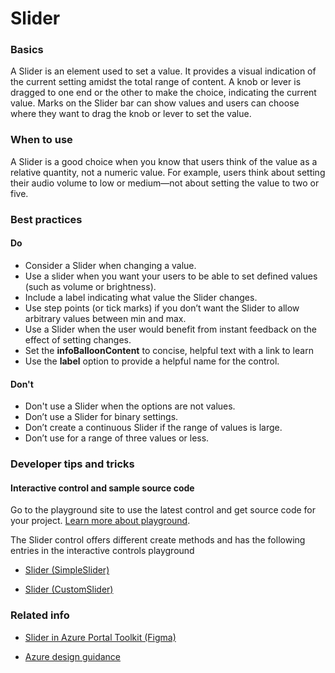 ﻿# Slider

 
<a name="basics"></a>
### Basics
A Slider is an element used to set a value. It provides a visual indication of the current setting amidst the total range of content. A knob or lever is dragged to one end or the other to make the choice, indicating the current value. Marks on the Slider bar can show values and users can choose where they want to drag the knob or lever to set the value.


<!-- TODO get an IMAGE to embed here -->

<!-- TODO get an SAMPLE CODE to embed here -->

 
<a name="when-to-use"></a>
### When to use
A Slider is a good choice when you know that users think of the value as a relative quantity, not a numeric value. For example, users think about setting their audio volume to low or medium—not about setting the value to two or five.


 
<a name="best-practices"></a>
### Best practices

<a name="best-practices-do"></a>
#### Do

* Consider a Slider when changing a value.
* Use a slider when you want your users to be able to set defined values (such as volume or brightness).
* Include a label indicating what value the Slider changes.
* Use step points (or tick marks) if you don’t want the Slider to allow arbitrary values between min and max.
* Use a Slider when the user would benefit from instant feedback on the effect of setting changes.
* Set the **infoBalloonContent** to concise, helpful text with a link to learn
* Use the **label** option to provide a helpful name for the control.

<a name="best-practices-don-t"></a>
#### Don&#39;t

* Don't use a Slider when the options are not values.
* Don’t use a Slider for binary settings.
* Don’t create a continuous Slider if the range of values is large.
* Don’t use for a range of three values or less.


 
<a name="developer-tips-and-tricks"></a>
### Developer tips and tricks



<a name="developer-tips-and-tricks-interactive-control-and-sample-source-code"></a>
#### Interactive control and sample source code
Go to the playground site to use the latest control and get source code for your project.  [Learn more about playground](./top-extensions-controls-playground.md).

The Slider control offers different create methods and has the following entries in the interactive controls playground

*  <a href="https://ms.portal.azure.com/?Microsoft_Azure_Playground=true#blade/Microsoft_Azure_Playground/ControlsIndexBlade/Slider_createSimpleSlider_Playground" target="_blank">Slider (SimpleSlider)</a>

*  <a href="https://ms.portal.azure.com/?Microsoft_Azure_Playground=true#blade/Microsoft_Azure_Playground/ControlsIndexBlade/Slider_createCustomSlider_Playground" target="_blank">Slider (CustomSlider)</a>

 


 
<a name="related-info"></a>
### Related info

* <a href="https://www.figma.com/file/Bwn8rmUOYtnPRwA3JoQTBn/Azure-Portal-Toolkit?node-id=3492%3A393895" target="_blank">Slider in Azure Portal Toolkit (Figma)</a> 

* [Azure design guidance](http://aka.ms/portalfx/design)


